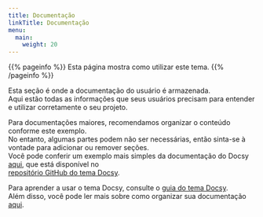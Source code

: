 ```yaml
---
title: Documentação
linkTitle: Documentação
menu:
  main:
    weight: 20
---
```


{{% pageinfo %}}
Esta página mostra como utilizar este tema.
{{% /pageinfo %}}

Esta seção é onde a documentação do usuário é armazenada.  
Aqui estão todas as informações que seus usuários precisam para entender e utilizar corretamente o seu projeto.

Para documentações maiores, recomendamos organizar o conteúdo conforme este exemplo.  
No entanto, algumas partes podem não ser necessárias, então sinta-se à vontade para adicionar ou remover seções.  
Você pode conferir um exemplo mais simples da documentação do Docsy [aqui](https://docsy.dev/docs/), que está disponível no  
[repositório GitHub do tema Docsy](https://github.com/google/docsy/tree/master/userguide).

Para aprender a usar o tema Docsy, consulte o [guia do tema Docsy](https://docsy.dev/docs/).  
Além disso, você pode ler mais sobre como organizar sua documentação [aqui](https://docsy.dev/docs/best-practices/organizing-content/).
